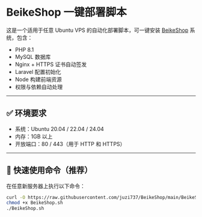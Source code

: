 # BeikeShop 一键部署脚本

这是一个适用于任意 Ubuntu VPS 的自动化部署脚本，可一键安装 [BeikeShop](https://github.com/beikeshop/beikeshop) 系统，包含：

- PHP 8.1
- MySQL 数据库
- Nginx + HTTPS 证书自动签发
- Laravel 配置初始化
- Node 构建前端资源
- 权限与依赖自动处理

---

## ✅ 环境要求

- 系统：Ubuntu 20.04 / 22.04 / 24.04
- 内存：1GB 以上
- 开放端口：80 / 443（用于 HTTP 和 HTTPS）

---

## 🚀 快速使用命令（推荐）

在任意新服务器上执行以下命令：

```bash
curl -O https://raw.githubusercontent.com/juzi737/BeikeShop/main/BeikeShop.sh
chmod +x BeikeShop.sh
./BeikeShop.sh

